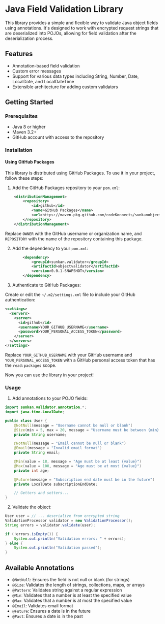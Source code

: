 # Java Field Validation Library

This library provides a simple and flexible way to validate Java object fields using annotations. It's designed to work with encrypted request strings that are deserialized into POJOs, allowing for field validation after the deserialization process.

## Features

- Annotation-based field validation
- Custom error messages
- Support for various data types including String, Number, Date, LocalDate, and LocalDateTime
- Extensible architecture for adding custom validators

## Getting Started

### Prerequisites

- Java 8 or higher
- Maven 3.2+
- GitHub account with access to the repository

### Installation

#### Using GitHub Packages

This library is distributed using GitHub Packages. To use it in your project, follow these steps:

1. Add the GitHub Packages repository to your `pom.xml`:

```xml
	<distributionManagement>
		<repository>
			<id>github</id>
			<name>GitHub Packages</name>
			<url>https://maven.pkg.github.com/codeKonnects/sunkanobjectvalidator</url>
		</repository>
	</distributionManagement>
```

Replace `OWNER` with the GitHub username or organization name, and `REPOSITORY` with the name of the repository containing this package.

2. Add the dependency to your `pom.xml`:

```xml
		<dependency>
			<groupId>sunkan.validator</groupId>
			<artifactId>objectvalidator</artifactId>
			<version>0.0.1-SNAPSHOT</version>
		</dependency>
```

3. Authenticate to GitHub Packages:

Create or edit the `~/.m2/settings.xml` file to include your GitHub authentication:

```xml
<settings>
  <servers>
    <server>
      <id>github</id>
      <username>YOUR_GITHUB_USERNAME</username>
      <password>YOUR_PERSONAL_ACCESS_TOKEN</password>
    </server>
  </servers>
</settings>
```

Replace `YOUR_GITHUB_USERNAME` with your GitHub username and `YOUR_PERSONAL_ACCESS_TOKEN` with a GitHub personal access token that has the `read:packages` scope.

Now you can use the library in your project!

### Usage

1. Add annotations to your POJO fields:

```java
import sunkan.validator.annotation.*;
import java.time.LocalDate;

public class User {
    @NotNull(message = "Username cannot be null or blank")
    @Size(min = 5, max = 20, message = "Username must be between {min} and {max} characters")
    private String username;

    @NotNull(message = "Email cannot be null or blank")
    @Email(message = "Invalid email format")
    private String email;

    @Min(value = 18, message = "Age must be at least {value}")
    @Max(value = 100, message = "Age must be at most {value}")
    private int age;

    @Future(message = "Subscription end date must be in the future")
    private LocalDate subscriptionEndDate;

    // Getters and setters...
}
```

2. Validate the object:

```java
User user = // ... deserialize from encrypted string
ValidationProcessor validator = new ValidationProcessor();
String errors = validator.validate(user);

if (!errors.isEmpty()) {
    System.out.println("Validation errors: " + errors);
} else {
    System.out.println("Validation passed");
}
```

## Available Annotations

- `@NotNull`: Ensures the field is not null or blank (for strings)
- `@Size`: Validates the length of strings, collections, maps, or arrays
- `@Pattern`: Validates string against a regular expression
- `@Min`: Validates that a number is at least the specified value
- `@Max`: Validates that a number is at most the specified value
- `@Email`: Validates email format
- `@Future`: Ensures a date is in the future
- `@Past`: Ensures a date is in the past

